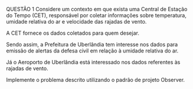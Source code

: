 QUESTÃO 1
Considere um contexto em que exista uma Central de Estação do Tempo (CET), responsável por coletar informações sobre temperatura, umidade relativa do ar e velocidade das rajadas de vento.

A CET fornece os dados coletados para quem desejar.

Sendo assim, a Prefeitura de Uberlândia tem interesse nos dados para emissão de alertas da defesa civil em relação à umidade relativa do ar.

Já o Aeroporto de Uberlândia está interessado nos dados referentes às rajadas de vento.

Implemente o problema descrito utilizando o padrão de projeto Observer.